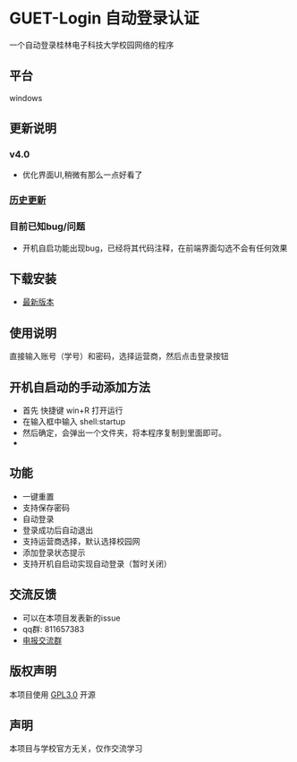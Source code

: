 # GUET-Login 自动登录认证
一个自动登录桂林电子科技大学校园网络的程序
## 平台
windows

## 更新说明
### v4.0
* 优化界面UI,稍微有那么一点好看了

### [历史更新](https://github.com/magicleafs/GUET-Login/blob/main/%E6%9B%B4%E6%96%B0%E8%AF%B4%E6%98%8E.md)
### 目前已知bug/问题

* 开机自启功能出现bug，已经将其代码注释，在前端界面勾选不会有任何效果

## 下载安装
* [最新版本](https://github.com/magicleafs/GUET-Login/releases)

## 使用说明

直接输入账号（学号）和密码，选择运营商，然后点击登录按钮

## 开机自启动的手动添加方法
* 首先 快捷键 win+R 打开运行
* 在输入框中输入 shell:startup 
* 然后确定，会弹出一个文件夹，将本程序复制到里面即可。
* 
## 功能
* 一键重置
* 支持保存密码
* 自动登录
* 登录成功后自动退出
* 支持运营商选择，默认选择校园网
* 添加登录状态提示
* 支持开机自启动实现自动登录（暂时关闭）

## 交流反馈

* 可以在本项目发表新的issue
* qq群: 811657383
* [电报交流群](https://t.me/GUET_Login)


## 版权声明

本项目使用 [GPL3.0](https://github.com/magicleafs/GUET-Login/blob/main/LICENSE) 开源

## 声明
本项目与学校官方无关，仅作交流学习

